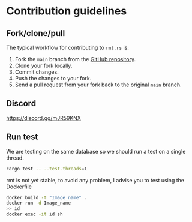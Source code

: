 # Contribution guidelines


## Fork/clone/pull

The typical workflow for contributing to `rmt.rs` is:

1. Fork the `main` branch from the [GitHub repository](https://github.com/AmineZouitine/rmt.rs).
2. Clone your fork locally.
3. Commit changes.
4. Push the changes to your fork.
5. Send a pull request from your fork back to the original `main` branch.
## Discord
https://discord.gg/mJR59KNX
## Run test
We are testing on the same database so we should run a test on a single thread.
```sh
cargo test -- --test-threads=1
```
rmt is not yet stable, to avoid any problem, I advise you to test using the Dockerfile

```sh
docker build -t "Image_name" .
docker run -d Image_name 
>> id
docker exec -it id sh
```


